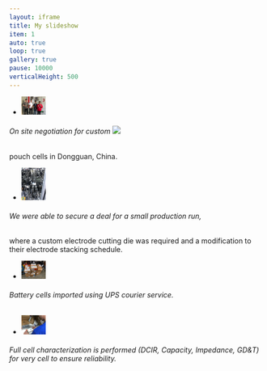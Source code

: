 ```yaml
---
layout: iframe
title: My slideshow
item: 1
auto: true
loop: true
gallery: true
pause: 10000
verticalHeight: 500
---
```


* <img width="10%" height="10%" src="my-pics1/photo4.jpg">
###### On site negotiation for custom <img width="auto" height="auto" src="https://render.githubusercontent.com/render/math?math=LiCoO_%7B2%7D">
pouch cells in Dongguan, China.
* <img width="10%" height="10%" src="my-pics1/photo14.jpg">
###### We were able to secure a deal for a small production run,
where a custom electrode cutting die was required and a modification to their electrode stacking schedule.
* <img width="10%" height="10%" src="my-pics1/photo15.jpg">
###### Battery cells imported using UPS courier service.
* <img width="10%" height="10%" src="my-pics1/photo16.jpg">
###### Full cell characterization is performed (DCIR, Capacity, Impedance, GD&T) for very cell to ensure reliability.
